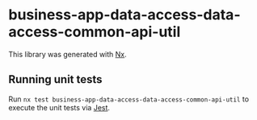 # business-app-data-access-data-access-common-api-util

This library was generated with [Nx](https://nx.dev).

## Running unit tests

Run `nx test business-app-data-access-data-access-common-api-util` to execute the unit tests via [Jest](https://jestjs.io).
